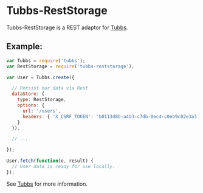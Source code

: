 Tubbs-RestStorage
=================

Tubbs-RestStorage is a REST adaptor for [Tubbs](https://github.com/dandean/tubbs).

Example:
--------

```js
var Tubbs = require('tubbs');
var RestStorage = require('tubbs-reststorage');

var User = Tubbs.create({

  // Persist our data via Rest
  dataStore: {
    type: RestStorage,
    options: {
      url: '/users',
      headers: { 'X_CSRF_TOKEN': 'b0113d8b-a4b3-c7db-0ec4-c0eb9c02e3a3' }
    }
  }),

  // ...

});

User.fetch(function(e, result) {
  // User data is ready for use locally.
});

```

See [Tubbs](https://github.com/dandean/tubbs) for more information.

